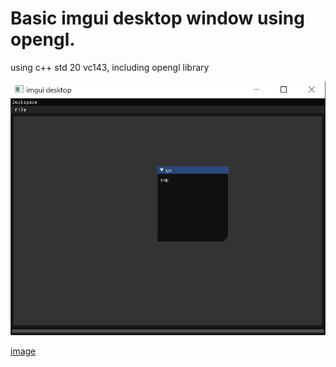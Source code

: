 <h1> Basic imgui desktop window using opengl. </h1>

<p> using c++ std 20 vc143, including opengl library </p>

![alt text](https://github.com/quarzasiphix/imgui-desktop/blob/master/imgui-desktop.jpeg)

[image](https://github.com/quarzasiphix/imgui-desktop/blob/master/imgui-desktop.jpeg)
